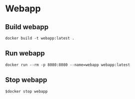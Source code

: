 # Webapp

## Build webapp

```
docker build -t webapp:latest .
```

## Run webapp

```
docker run --rm -p 8080:8080 --name=webapp webapp:latest
```

## Stop webapp

```
$docker stop webapp
```
